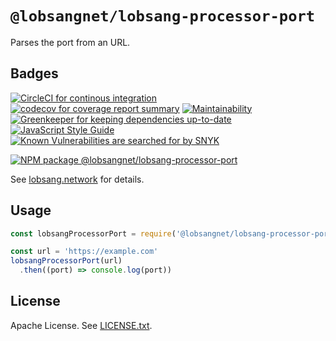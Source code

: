 # `@lobsangnet/lobsang-processor-port`

Parses the port from an URL.

## Badges

[![CircleCI for continous integration][circleci-badge]][circleci-report]
[![codecov for coverage report summary][codecov-badge]][codecov-report]
[![Maintainability][codeclimate-badge]][codeclimate-report]
[![Greenkeeper for keeping dependencies up-to-date][greenkeeper-badge]][greenkeeper-website]
[![JavaScript Style Guide][standard-badge]][standard-website]
[![Known Vulnerabilities are searched for by SNYK][snyk-badge]][snyk-report]

[![NPM package @lobsangnet/lobsang-processor-port][npm-package-badge]][npm-package-website]

See [lobsang.network][website] for details.

## Usage

```js
const lobsangProcessorPort = require('@lobsangnet/lobsang-processor-port')

const url = 'https://example.com'
lobsangProcessorPort(url)
  .then((port) => console.log(port))
```

## License

Apache License. See [LICENSE.txt][license].

[circleci-badge]: https://circleci.com/gh/lobsangnet/lobsang.js/tree/master.svg?style=shield
[circleci-report]: https://circleci.com/gh/lobsangnet/lobsang.js/tree/master
[codeclimate-badge]: https://api.codeclimate.com/v1/badges/1ed4c62e97210c3c1c0c/maintainability
[codeclimate-report]: https://codeclimate.com/github/lobsangnet/lobsang.js/maintainability
[codecov-badge]: https://codecov.io/gh/lobsangnet/lobsang.js/branch/master/graph/badge.svg
[codecov-report]: https://codecov.io/gh/lobsangnet/lobsang.js/tree/master/packages/lobsang-processor-port/lib
[greenkeeper-badge]: https://badges.greenkeeper.io/lobsangnet/lobsang.js.svg
[greenkeeper-website]: https://greenkeeper.io/
[license]: https://github.com/lobsangnet/lobsang.js/blob/master/LICENSE.txt
[matrix-js-sdk]: https://www.npmjs.com/package/matrix-js-sdk
[npm-package-badge]: https://nodei.co/npm/@lobsangnet/lobsang-processor-port.png
[npm-package-website]: https://npmjs.org/package/@lobsangnet/lobsang-processor-port
[snyk-badge]: https://snyk.io/test/github/lobsangnet/lobsang.js/badge.svg
[snyk-report]: https://snyk.io/test/github/lobsangnet/lobsang.js
[standard-badge]: https://img.shields.io/badge/code_style-standard-brightgreen.svg
[standard-website]: https://standardjs.com/
[website]: http://lobsang.network/
